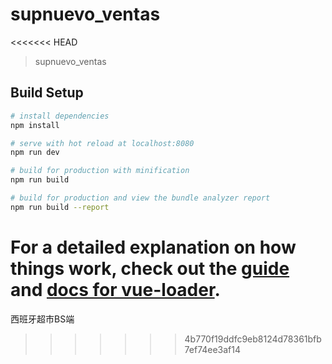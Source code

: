 # supnuevo_ventas
<<<<<<< HEAD

> supnuevo_ventas

## Build Setup

``` bash
# install dependencies
npm install

# serve with hot reload at localhost:8080
npm run dev

# build for production with minification
npm run build

# build for production and view the bundle analyzer report
npm run build --report
```

For a detailed explanation on how things work, check out the [guide](http://vuejs-templates.github.io/webpack/) and [docs for vue-loader](http://vuejs.github.io/vue-loader).
=======
西班牙超市BS端
>>>>>>> 4b770f19ddfc9eb8124d78361bfb7ef74ee3af14
